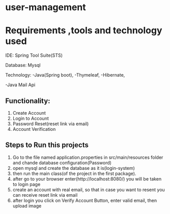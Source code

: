 # user-management



Requirements ,tools and technology used
=======================================
IDE: Spring Tool Suite(STS)


Database: Mysql

Technology: 
-Java(Spring boot), 
-Thymeleaf,
-Hibernate,

-Java Mail Api

Functionality:
-------------
1. Create Account
2. Login to Account
3. Password Reset(reset link via email)
4. Account Verification

Steps to Run this projects
---------------------------
1. Go to the file named application.properties  in src/main/resources folder and chande database configuration(Password)
2. open mysql and create the database as it is(login-system)
3. then run the main class(of the project in the first package).
4. after go to your browser enter(http://localhost:8080/)  you will be taken to login page
5. create an account with real email, so that in case you want to resent you can receive reset link via email
6. after login you click on Verify Account Button, enter valid email, then upload image

